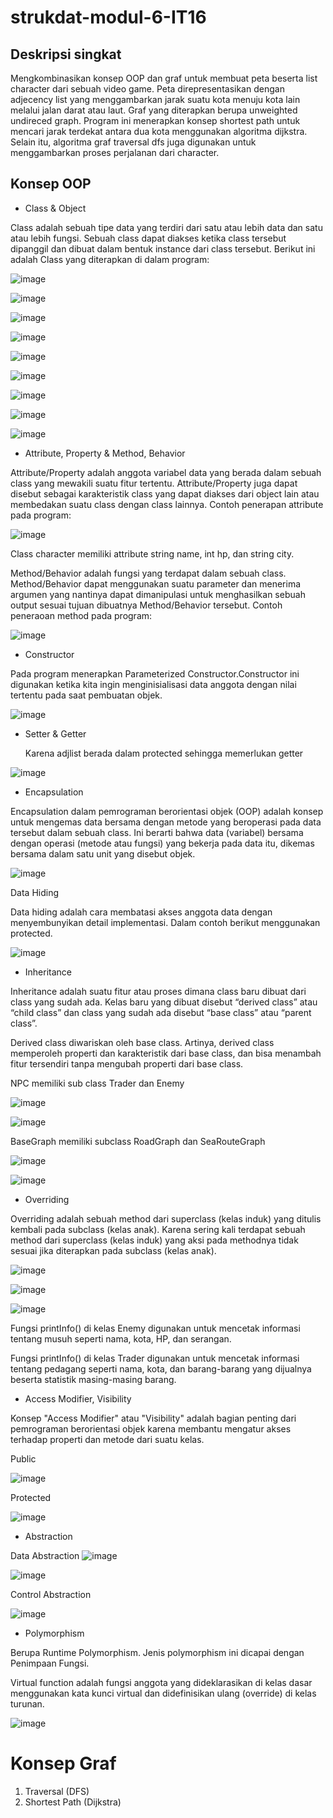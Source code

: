 # strukdat-modul-6-IT16

## Deskripsi singkat

Mengkombinasikan konsep OOP dan graf untuk membuat peta beserta list character dari sebuah video game.
Peta direpresentasikan dengan adjecency list yang menggambarkan jarak suatu kota menuju kota lain melalui jalan darat atau laut. Graf yang diterapkan berupa unweighted undireced graph. Program ini menerapkan konsep shortest path untuk mencari jarak terdekat antara dua kota menggunakan algoritma dijkstra. Selain itu, algoritma graf traversal dfs juga digunakan untuk menggambarkan proses perjalanan dari character.


## Konsep OOP 

- Class & Object

Class adalah sebuah tipe data yang terdiri dari satu atau lebih data dan satu atau lebih fungsi. Sebuah class dapat diakses ketika class tersebut dipanggil dan dibuat dalam bentuk instance dari class tersebut.
Berikut ini adalah Class yang diterapkan di dalam program:

![image](https://github.com/fqhhusain/strukdat-modul-6-IT16/assets/88548292/c340c1ac-f457-44da-b606-418b1610b502)

![image](https://github.com/fqhhusain/strukdat-modul-6-IT16/assets/88548292/c1815ea7-5e79-4907-9677-37102fd52906)

![image](https://github.com/fqhhusain/strukdat-modul-6-IT16/assets/88548292/f642ea84-f92f-4910-94e2-2b68e5dfcb21)

![image](https://github.com/fqhhusain/strukdat-modul-6-IT16/assets/88548292/ae3ecd1b-f227-4536-85e0-cbaaeea5ddf0)

![image](https://github.com/fqhhusain/strukdat-modul-6-IT16/assets/88548292/98ffc449-3131-4bb3-a5f2-7aa0a623996f)

![image](https://github.com/fqhhusain/strukdat-modul-6-IT16/assets/88548292/310eef60-39e6-4a70-a241-098d18e26ae7)

![image](https://github.com/fqhhusain/strukdat-modul-6-IT16/assets/88548292/3e85407e-2fc7-4145-958e-32b68a33d927)

![image](https://github.com/fqhhusain/strukdat-modul-6-IT16/assets/88548292/dd41cf54-c8d6-4d4c-8370-79a6700c478e)

![image](https://github.com/fqhhusain/strukdat-modul-6-IT16/assets/88548292/01d08f49-e907-4a2a-b16c-24b224548cc6)

- Attribute, Property & Method, Behavior

Attribute/Property adalah anggota variabel data yang berada dalam sebuah class yang mewakili suatu fitur tertentu. Attribute/Property juga dapat disebut sebagai karakteristik class yang dapat diakses dari object lain atau membedakan suatu class dengan class lainnya.
Contoh penerapan attribute pada program:

![image](https://github.com/fqhhusain/strukdat-modul-6-IT16/assets/88548292/1023d073-3baa-4963-8675-dfb381e47ce9)

Class character memiliki attribute string name, int hp, dan string city.

Method/Behavior adalah fungsi yang terdapat dalam sebuah class. Method/Behavior dapat menggunakan suatu parameter dan menerima argumen yang nantinya dapat dimanipulasi untuk menghasilkan sebuah output sesuai tujuan dibuatnya Method/Behavior tersebut.
Contoh peneraoan method pada program:

![image](https://github.com/fqhhusain/strukdat-modul-6-IT16/assets/88548292/8d803350-9d97-4f76-a6a2-b163c3b1cabe)

- Constructor

Pada program menerapkan Parameterized Constructor.Constructor ini digunakan ketika kita ingin menginisialisasi data anggota dengan nilai tertentu pada saat pembuatan objek.

![image](https://github.com/fqhhusain/strukdat-modul-6-IT16/assets/88548292/1999c094-a1f8-4e38-918f-7f57340c78b5)

- Setter & Getter

  Karena adjlist berada dalam protected sehingga memerlukan getter

![image](https://github.com/fqhhusain/strukdat-modul-6-IT16/assets/88548292/71688da0-4fcd-477a-9e35-9933cfd4e6b6)


- Encapsulation

Encapsulation dalam pemrograman berorientasi objek (OOP) adalah konsep untuk mengemas data bersama dengan metode yang beroperasi pada data tersebut dalam sebuah class. Ini berarti bahwa data (variabel) bersama dengan operasi (metode atau fungsi) yang bekerja pada data itu, dikemas bersama dalam satu unit yang disebut objek.

![image](https://github.com/fqhhusain/strukdat-modul-6-IT16/assets/88548292/5ec2920f-2718-4bb0-b911-246676ef1973)

Data Hiding

Data hiding adalah cara membatasi akses anggota data dengan menyembunyikan detail implementasi. Dalam contoh berikut menggunakan protected.

![image](https://github.com/fqhhusain/strukdat-modul-6-IT16/assets/88548292/3441f58b-4231-4cd4-8372-c8db63173ae5)

- Inheritance

Inheritance adalah suatu fitur atau proses dimana class baru dibuat dari class yang sudah ada. Kelas baru yang dibuat disebut “derived class” atau “child class” dan class yang sudah ada disebut “base class” atau “parent class”.

Derived class diwariskan oleh base class. Artinya, derived class memperoleh properti dan karakteristik dari base class, dan bisa menambah fitur tersendiri tanpa mengubah properti dari base class.

NPC memiliki sub class Trader dan Enemy

![image](https://github.com/fqhhusain/strukdat-modul-6-IT16/assets/88548292/efba54e7-2827-4176-8715-27d1885e0b2d)

![image](https://github.com/fqhhusain/strukdat-modul-6-IT16/assets/88548292/7c357a98-e7e5-46af-b0c6-8d1193d07e73)

BaseGraph memiliki subclass RoadGraph dan SeaRouteGraph

![image](https://github.com/fqhhusain/strukdat-modul-6-IT16/assets/88548292/ee0086f1-88d2-410b-9d9f-be50394f7a79)

![image](https://github.com/fqhhusain/strukdat-modul-6-IT16/assets/88548292/00a4dd72-cd95-4a9e-8795-0c353acf01c6)

- Overriding

Overriding adalah sebuah method dari superclass (kelas induk) yang ditulis kembali pada subclass (kelas anak). Karena sering kali terdapat sebuah method dari superclass (kelas induk) yang aksi pada methodnya tidak sesuai jika diterapkan pada subclass (kelas anak).

![image](https://github.com/fqhhusain/strukdat-modul-6-IT16/assets/88548292/8014bd6e-e3d5-4571-a8d4-f63761be3c3e)

![image](https://github.com/fqhhusain/strukdat-modul-6-IT16/assets/88548292/dfdddc28-1064-40f2-9e5a-07f8bda20775)

![image](https://github.com/fqhhusain/strukdat-modul-6-IT16/assets/88548292/c15901b5-5982-4c23-aedf-87be693c5f03)

Fungsi printInfo() di kelas Enemy digunakan untuk mencetak informasi tentang musuh seperti nama, kota, HP, dan serangan.

Fungsi printInfo() di kelas Trader digunakan untuk mencetak informasi tentang pedagang seperti nama, kota, dan barang-barang yang dijualnya beserta statistik masing-masing barang.

- Access Modifier, Visibility

Konsep "Access Modifier" atau "Visibility" adalah bagian penting dari pemrograman berorientasi objek karena membantu mengatur akses terhadap properti dan metode dari suatu kelas.

Public 

![image](https://github.com/fqhhusain/strukdat-modul-6-IT16/assets/88548292/2bf1f5cf-e9fe-402f-93bc-902221ba1bd8)

Protected

![image](https://github.com/fqhhusain/strukdat-modul-6-IT16/assets/88548292/597aaa8a-e5ca-4564-9804-923e3b516841)

- Abstraction

Data Abstraction
![image](https://github.com/fqhhusain/strukdat-modul-6-IT16/assets/88548292/a6ce096b-0c46-4f1e-a673-9f8dd94ea1c5)

![image](https://github.com/fqhhusain/strukdat-modul-6-IT16/assets/88548292/13673c16-e3c3-45e6-b515-0af808d10658)


Control Abstraction

![image](https://github.com/fqhhusain/strukdat-modul-6-IT16/assets/88548292/ac58a6db-356e-4be2-a902-6cd25afbbe3a)

- Polymorphism
  
Berupa Runtime Polymorphism. Jenis polymorphism ini dicapai dengan Penimpaan Fungsi. 

Virtual function adalah fungsi anggota yang dideklarasikan di kelas dasar menggunakan kata kunci virtual dan didefinisikan ulang (override) di kelas turunan.

![image](https://github.com/fqhhusain/strukdat-modul-6-IT16/assets/88548292/916329e3-146b-41f7-9a7c-136594f2559d)


# Konsep Graf

1. Traversal (DFS)
2. Shortest Path (Dijkstra)

